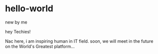 # hello-world
new by me

hey Techies!

Nac here, i am inspiring human in IT field. soon, we will meet in the future on the World's Greatest platform...
